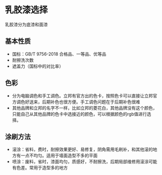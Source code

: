 # 乳胶漆选择

乳胶漆分为底漆和面漆

## 基本性质

* 国标：GB/T 9756-2018 合格品、一等品、优等品
* 耐擦洗次数
* 遮盖力（国标中的对比率）

## 色彩

* 分为电脑调色和手工调色。立邦有官方出的色卡，按照色卡可以直接让立邦官方调色好送来，后期补色也很方便。手工调色问题在于后期补色很难
* 其他品牌和立邦的名字不一样，比如立邦的菱花白，其他品牌没有这个颜色，只能自己从其他品牌的色卡中选接近的颜色，可以根据颜色的rgb值进行选择。

## 涂刷方法

* 滚涂：省料，费时，耐擦效果更好、易修复，阴角需用毛刷补，和其他滚的地方有一点不均匀。适用于墙面造型不多的平面
* 喷涂：废料，省时，漆面均匀，质感好，不耐擦洗，后期局部维修用滚涂可能有色差。常用于造型多的地方
